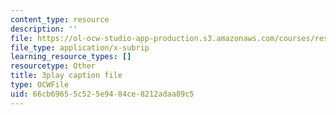```yaml
---
content_type: resource
description: ''
file: https://ol-ocw-studio-app-production.s3.amazonaws.com/courses/res-9-003-brains-minds-and-machines-summer-course-summer-2015/66cb69655c525e9484ce8212adaa89c5_JZcFjR4dMmw.vtt
file_type: application/x-subrip
learning_resource_types: []
resourcetype: Other
title: 3play caption file
type: OCWFile
uid: 66cb6965-5c52-5e94-84ce-8212adaa89c5
---
```

